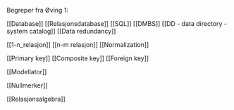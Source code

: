 
Begreper fra Øving 1:

[[Database]]
[[Relasjonsdatabase]]
[[SQL]]
[[DMBS]]
[[DD - data directory - system catalog]]
[[Data redundancy]]

[[1-n_relasjon]] 
[[n-m relasjon]]
[[Normalization]]

[[Primary key]]
[[Composite key]]
[[Foreign key]]

[[Modellator]]

[[Nullmerker]]

[[Relasjonsalgebra]]
